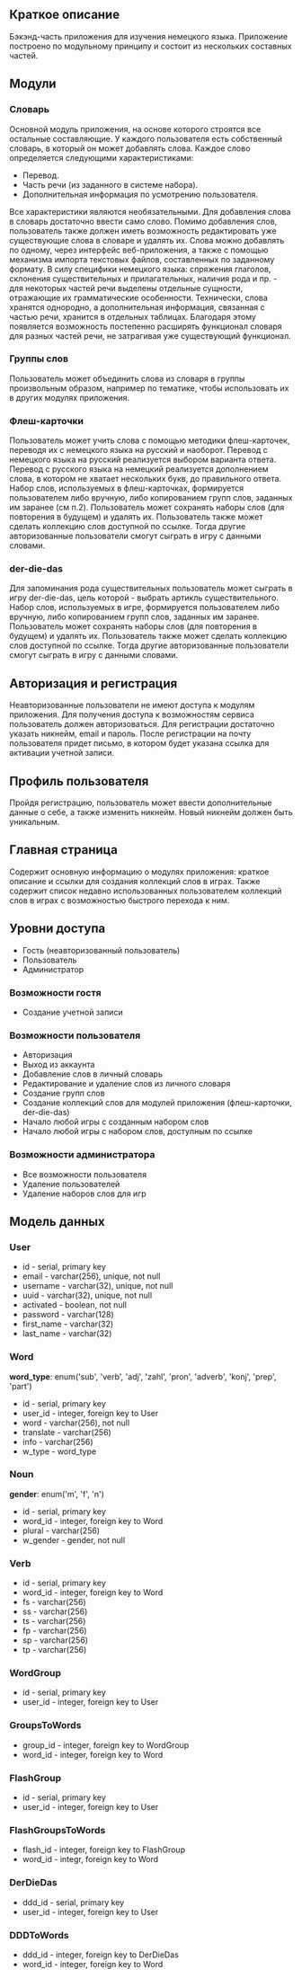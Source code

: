 
## Краткое описание

Бэкэнд-часть приложения для изучения немецкого языка.
Приложение построено по модульному принципу и состоит из нескольких составных частей.

## Модули

### Словарь

Основной модуль приложения, на основе которого строятся все остальные составляющие.
У каждого пользователя есть собственный словарь, в который он может добавлять слова. Каждое слово определяется следующими характеристиками:

 - Перевод. 
 - Часть речи (из заданного в системе набора). 
 - Дополнительная информация по усмотрению пользователя.

Все характеристики являются необязательными. Для добавления слова в словарь достаточно ввести само слово.
Помимо добавления слов, пользователь также должен иметь возможность редактировать уже существующие слова в словаре и удалять их.
Слова можно добавлять по одному, через интерфейс веб-приложения, а также с помощью механизма импорта текстовых файлов, составленных по заданному формату.
В силу специфики немецкого языка: спряжения глаголов, склонения существительных и прилагательных, наличия рода и пр. - для некоторых частей речи выделены отдельные сущности, отражающие их грамматические особенности. Технически, слова хранятся однородно, а дополнительная информация, связанная с частью речи, хранится в отдельных таблицах. Благодаря этому появляется возможность постепенно расширять функционал словаря для разных частей речи, не затрагивая уже существующий функционал.

### Группы слов
Пользователь может объединить слова из словаря в группы произвольным образом, например по тематике, чтобы использовать их в других модулях приложения.

### Флеш-карточки
Пользователь может учить слова с помощью методики флеш-карточек, переводя их с немецкого языка на русский и наоборот. 
Перевод с немецкого языка на русский реализуется выбором варианта ответа.
Перевод с русского языка на немецкий реализуется дополнением слова, в котором не хватает нескольких букв, до правильного ответа.
Набор слов, используемых в флеш-карточках, формируется пользователем либо вручную, либо копированием групп слов, заданных им заранее (см п.2). Пользователь может сохранять наборы слов (для повторения в будущем) и удалять их.
Пользователь также может сделать коллекцию слов доступной по ссылке. Тогда другие авторизованные пользователи смогут сыграть в игру с данными словами.

### der-die-das
Для запоминания рода существительных пользователь может сыграть в игру der-die-das, цель которой - выбрать артикль существительного. 
Набор слов, используемых в игре, формируется пользователем либо вручную, либо копированием групп слов, заданных им заранее. Пользователь может сохранять наборы слов (для повторения в будущем) и удалять их.
Пользователь также может сделать коллекцию слов доступной по ссылке. Тогда другие авторизованные пользователи смогут сыграть в игру с данными словами.

## Авторизация и регистрация
Неавторизованные пользователи не имеют доступа к модулям приложения. Для получения доступа к возможностям сервиса пользователь должен авторизоваться. 
Для регистрации достаточно указать никнейм, email и пароль. После регистрации на почту пользователя придет письмо, в котором будет указана ссылка для активации учетной записи.

## Профиль пользователя
Пройдя регистрацию, пользователь может ввести дополнительные данные о себе, а также изменить никнейм. Новый никнейм должен быть уникальным.

## Главная страница
Содержит основную информацию о модулях приложения: краткое описание и ссылки для создания коллекций слов в играх. Также содержит список недавно использованных пользователем коллекций слов в играх с возможностью быстрого перехода к ним.

## Уровни доступа
 - Гость (неавторизованный пользователь) 
 - Пользователь 
 - Администратор

### Возможности гостя
- Создание учетной записи

### Возможности пользователя
- Авторизация
- Выход из аккаунта
- Добавление слов в личный словарь
- Редактирование и удаление слов из личного словаря
- Создание групп слов
- Создание коллекций слов для модулей приложения (флеш-карточки, der-die-das)
- Начало любой игры с созданным набором слов
- Начало любой игры с набором слов, доступным по ссылке

### Возможности администратора
- Все возможности пользователя
- Удаление пользователей
- Удаление наборов слов для игр

## Модель данных
### User
- id - serial, primary key
- email - varchar(256), unique, not null
- username - varchar(32), unique, not null
- uuid - varchar(32), unique, not null
- activated - boolean, not null
- password - varchar(128)
- first_name - varchar(32)
- last_name - varchar(32)

### Word
**word_type**: enum('sub', 'verb', 'adj', 'zahl', 'pron', 'adverb', 'konj', 'prep', 'part')
- id - serial, primary key
- user_id - integer, foreign key to User
- word - varchar(256), not null
- translate - varchar(256)
- info - varchar(256)
- w_type - word_type

### Noun
**gender**: enum('m', 'f', 'n')
- id - serial, primary key
- word_id - integer, foreign key to Word
- plural - varchar(256)
- w_gender - gender, not null

### Verb
- id - serial, primary key
- word_id - integer, foreign key to Word
- fs - varchar(256)
- ss - varchar(256)
- ts - varchar(256)
- fp - varchar(256)
- sp - varchar(256)
- tp - varchar(256)

### WordGroup
- id - serial, primary key
- user_id - integer, foreign key to User

### GroupsToWords
- group_id - integer, foreign key to WordGroup
- word_id - integer, foreign key to Word

### FlashGroup
- id - serial, primary key
- user_id - integer, foreign key to User

### FlashGroupsToWords
- flash_id - integer, foreign key to FlashGroup
- word_id - integr, foreign key to Word

### DerDieDas
- ddd_id - serial, primary key
- user_id - integer, foreign key to User

### DDDToWords
- ddd_id - integer, foreign key to DerDieDas
- word_id - integer, foreign key to Word
